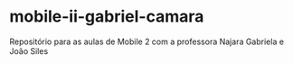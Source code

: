 # mobile-ii-gabriel-camara
Repositório para as aulas de Mobile 2 com a professora Najara Gabriela e João Siles
